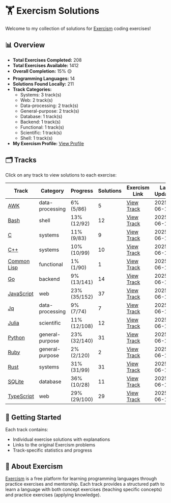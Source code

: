 # 🏋️ Exercism Solutions

Welcome to my collection of solutions for [Exercism](https://exercism.org/) coding exercises!

## 📊 Overview

- **Total Exercises Completed:** 208
- **Total Exercises Available:** 1412
- **Overall Completion:** 15% 🟡
- **Programming Languages:** 14
- **Solutions Found Locally:** 211
- **Track Categories:**
  - Systems: 3 track(s)
  - Web: 2 track(s)
  - Data-processing: 2 track(s)
  - General-purpose: 2 track(s)
  - Database: 1 track(s)
  - Backend: 1 track(s)
  - Functional: 1 track(s)
  - Scientific: 1 track(s)
  - Shell: 1 track(s)
- **My Exercism Profile:** [View Profile](https://exercism.org/profiles/princemuel)

## 🗂️ Tracks

Click on any track to view solutions to each exercise:

| Track | Category | Progress | Solutions | Exercism Link | Last Updated |
|-------|----------|----------|-----------|-------------|-------------|
| [AWK](awk/README.md) | data-processing | 6% (5/86) | 5 | [View Track](https://exercism.org/tracks/awk) | 2025-06-14 |
| [Bash](bash/README.md) | shell | 13% (12/92) | 12 | [View Track](https://exercism.org/tracks/bash) | 2025-06-14 |
| [C](c/README.md) | systems | 11% (9/83) | 9 | [View Track](https://exercism.org/tracks/c) | 2025-06-14 |
| [C++](cpp/README.md) | systems | 10% (10/99) | 10 | [View Track](https://exercism.org/tracks/cpp) | 2025-06-14 |
| [Common Lisp](common-lisp/README.md) | functional | 1% (1/90) | 1 | [View Track](https://exercism.org/tracks/common-lisp) | 2025-06-14 |
| [Go](go/README.md) | backend | 9% (13/141) | 14 | [View Track](https://exercism.org/tracks/go) | 2025-06-14 |
| [JavaScript](javascript/README.md) | web | 23% (35/152) | 37 | [View Track](https://exercism.org/tracks/javascript) | 2025-06-14 |
| [Jq](jq/README.md) | data-processing | 9% (7/74) | 7 | [View Track](https://exercism.org/tracks/jq) | 2025-06-14 |
| [Julia](julia/README.md) | scientific | 11% (12/108) | 12 | [View Track](https://exercism.org/tracks/julia) | 2025-06-14 |
| [Python](python/README.md) | general-purpose | 23% (32/140) | 31 | [View Track](https://exercism.org/tracks/python) | 2025-06-14 |
| [Ruby](ruby/README.md) | general-purpose | 2% (2/120) | 2 | [View Track](https://exercism.org/tracks/ruby) | 2025-06-14 |
| [Rust](rust/README.md) | systems | 31% (31/99) | 31 | [View Track](https://exercism.org/tracks/rust) | 2025-06-14 |
| [SQLite](sqlite/README.md) | database | 36% (10/28) | 11 | [View Track](https://exercism.org/tracks/sqlite) | 2025-06-14 |
| [TypeScript](typescript/README.md) | web | 29% (29/100) | 29 | [View Track](https://exercism.org/tracks/typescript) | 2025-06-14 |

## 🚀 Getting Started

Each track contains:

- Individual exercise solutions with explanations
- Links to the original Exercism problems
- Track-specific statistics and progress

## 📝 About Exercism

[Exercism](https://exercism.org/) is a free platform for learning programming languages through practice exercises and mentorship. Each track provides a structured path to learn a language with both concept exercises (teaching specific concepts) and practice exercises (applying knowledge).
